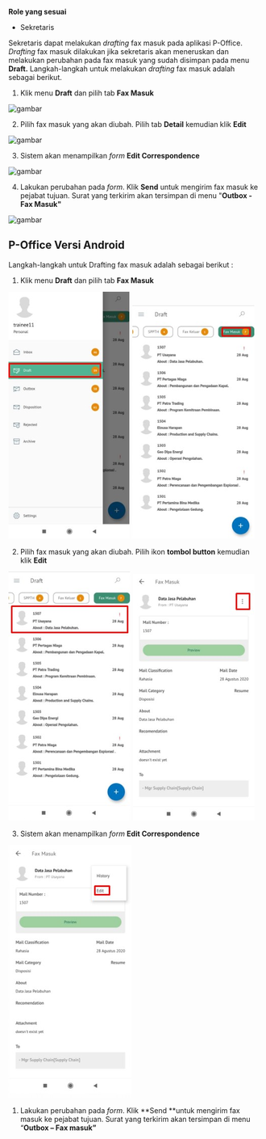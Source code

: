 **Role yang sesuai**

- Sekretaris

Sekretaris dapat melakukan _drafting_ fax masuk pada aplikasi P-Office. _Drafting_ fax masuk dilakukan jika sekretaris akan meneruskan dan melakukan perubahan pada fax masuk yang sudah disimpan pada menu **Draft.** Langkah-langkah untuk melakukan _drafting_ fax masuk adalah sebagai berikut.

1.    Klik menu **Draft** dan pilih tab **Fax Masuk**

![gambar](SC_FaxMasuk/FM06.png)

2.    Pilih fax masuk yang akan diubah. Pilih tab **Detail** kemudian klik **Edit**

![gambar](SC_FaxMasuk/FM07.png)

3.    Sistem akan menampilkan _form_ **Edit Correspondence**

![gambar](SC_FaxMasuk/FM08.png)

4.	  Lakukan perubahan pada _form_. Klik **Send** untuk mengirim fax masuk ke pejabat tujuan. Surat yang terkirim akan tersimpan di menu "**Outbox - Fax Masuk"**

![gambar](SC_FaxMasuk/FM09.png)


















## **P-Office Versi Android**

Langkah-langkah untuk Drafting fax masuk adalah sebagai berikut :

1. Klik menu **Draft** dan pilih tab **Fax Masuk**


![gambar](Faxmasuk/FM_Android/DraftFM\A01.jpg) ![gambar](Faxmasuk/FM_Android/DraftFM\A02.jpg)
 

2. Pilih fax masuk yang akan diubah. Pilih ikon **tombol button** kemudian klik **Edit**

![gambar](Faxmasuk/FM_Android/DraftFM\A03.jpg) ![gambar](Faxmasuk/FM_Android/DraftFM\A04.jpg)


3. Sistem akan menampilkan _form_ **Edit Correspondence**

![gambar](Faxmasuk/FM_Android/DraftFM\A05.jpg)

1. Lakukan perubahan pada _form_. Klik **Send **untuk mengirim fax masuk ke pejabat tujuan. Surat yang terkirim akan tersimpan di menu “**Outbox – Fax masuk”**


